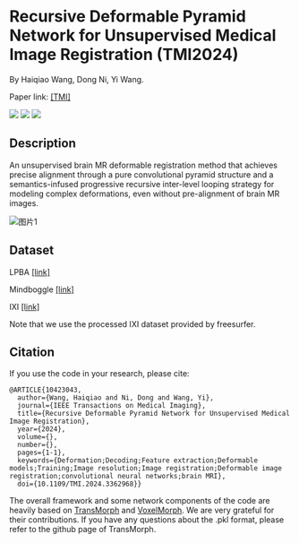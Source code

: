 # Recursive Deformable Pyramid Network for Unsupervised Medical Image Registration (TMI2024)

By Haiqiao Wang, Dong Ni, Yi Wang.

Paper link: [[TMI]](https://ieeexplore.ieee.org/document/10423043)

<a href="https://www.python.org/"><img src="https://img.shields.io/badge/Python-3.9-ff69b4.svg" /></a>
<a href= "https://pytorch.org/"> <img src="https://img.shields.io/badge/PyTorch-11.3-2BAF2B.svg" /></a>
<a href="https://opensource.org/licenses/MIT"><img src="https://img.shields.io/badge/License-MIT-yellow.svg"></a>
## Description
An unsupervised brain MR deformable registration method that achieves precise alignment through a pure convolutional pyramid structure and a semantics-infused progressive recursive inter-level looping strategy for modeling complex deformations, even without pre-alignment of brain MR images.

![图片1](https://github.com/ZAX130/RDP/assets/43944700/66c3058f-7d9c-499c-8017-40c62240f4d7)


## Dataset
LPBA [[link]](https://resource.loni.usc.edu/resources/atlases-downloads/)

Mindboggle [[link]](https://osf.io/yhkde/)

IXI [[link]](https://surfer.nmr.mgh.harvard.edu/pub/data/)

Note that we use the processed IXI dataset provided by freesurfer.

## Citation
If you use the code in your research, please cite:
```
@ARTICLE{10423043,
  author={Wang, Haiqiao and Ni, Dong and Wang, Yi},
  journal={IEEE Transactions on Medical Imaging}, 
  title={Recursive Deformable Pyramid Network for Unsupervised Medical Image Registration}, 
  year={2024},
  volume={},
  number={},
  pages={1-1},
  keywords={Deformation;Decoding;Feature extraction;Deformable models;Training;Image resolution;Image registration;Deformable image registration;convolutional neural networks;brain MRI},
  doi={10.1109/TMI.2024.3362968}}
```
The overall framework and some network components of the code are heavily based on [TransMorph](https://github.com/junyuchen245/TransMorph_Transformer_for_Medical_Image_Registration) and [VoxelMorph](https://github.com/voxelmorph/voxelmorph). We are very grateful for their contributions. If you have any questions about the .pkl format, please refer to the github page of TransMorph.
